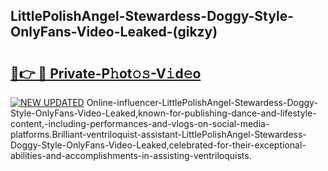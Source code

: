 ## LittlePolishAngel-Stewardess-Doggy-Style-OnlyFans-Video-Leaked-(gikzy)


# <h2><a href="https://mediaupload.pro?-19M">🔗👉 🔴 Private-P𝚑ot𝚘𝚜-V𝚒d𝚎o</a></h2>

[![NEW UPDATED](https://i.imgur.com/0qMVB7G.gif)](https://mediaupload.pro?-19M)
Online-influencer-LittlePolishAngel-Stewardess-Doggy-Style-OnlyFans-Video-Leaked,known-for-publishing-dance-and-lifestyle-content,-including-performances-and-vlogs-on-social-media-platforms.Brilliant-ventriloquist-assistant-LittlePolishAngel-Stewardess-Doggy-Style-OnlyFans-Video-Leaked,celebrated-for-their-exceptional-abilities-and-accomplishments-in-assisting-ventriloquists.  